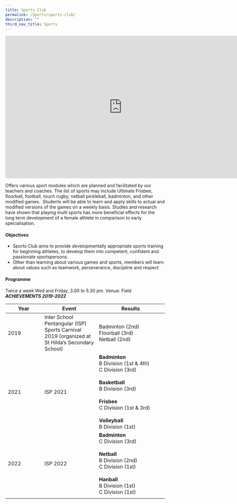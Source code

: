 ```yaml
---
title: Sports Club
permalink: /Sports/sports-club/
description: ""
third_nav_title: Sports
---
```


<iframe allowfullscreen="true" height="450" width="735" frameborder="0" src="https://docs.google.com/presentation/d/e/2PACX-1vTzwBl9o6Rf7RXUMw1N8AYtxr7JapevbrfpwVZmgdfLVAQS_D2emHA3L5Br-I_gy06BxcuwZWH0Hbuq/embed?start=false&amp;loop=false&amp;delayms=3000"></iframe>

Offers various sport modules which are planned and facilitated by our teachers and coaches. The list of sports may include Ultimate Frisbee, floorball, football, touch rugby, netball pickleball, badminton, and other modified games.&nbsp; Students will be able to learn and apply skills to actual and modified versions of the games on a weekly basis. Studies and research have shown that playing multi sports has more beneficial effects for the long term development of a female athlete in comparison to early specialisation.

#### Objectives

*   Sports Club aims to provide developmentally appropriate sports training for beginning athletes, to develop them into competent, confident and passionate sportspersons.&nbsp;
*   Other than learning about various games and sports, members will learn about values such as teamwork, perseverance, discipline and respect

#### Programme

Twice a week Wed and Friday, 3.00 to 5.30 pm. Venue: Field<br>
**_ACHIEVEMENTS 2019-2022_**

| <span style="display: inline-block; width:100px">Year</span> | <span style="display: inline-block; width:150px">Event</span> | <span style="display: inline-block; width:200px">Results</span> |
|---|---|---|
| 2019 | Inter School Pentangular (ISP) Sports Carnival 2019 (organized at St Hilda’s Secondary School) | Badminton (2nd)  <br>Floorball (3rd)  <br>Netball (2nd) |
| 2021 | ISP 2021 | **Badminton**<br>B Division (1st &amp; 4th)<br>C Division (3rd)<br><br>**Basketball**<br>B Division (3rd)<br><br>**Frisbee**<br>C Division (1st &amp; 3rd)<br><br>**Volleyball**<br>B Division (1st) |
| 2022 | ISP 2022 | **Badminton**<br>C Division (3rd)<br><br>**Netball**<br>B Division (2nd)<br>C Division (1st)<br><br>**Hanball**<br>B Division (1st)<br>C Division (1st) |
|  |  |  |